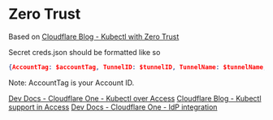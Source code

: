 # Zero Trust

Based on [Cloudflare Blog - Kubectl with Zero Trust](https://blog.cloudflare.com/kubectl-with-zero-trust/)

Secret creds.json should be formatted like so

```json
{AccountTag: $accountTag, TunnelID: $tunnelID, TunnelName: $tunnelName, TunnelSecret: $tunnelSecret}
```

Note: AccountTag is your Account ID.

[Dev Docs - Cloudflare One - Kubectl over Access](https://developers.cloudflare.com/cloudflare-one/tutorials/kubectl/)
[Cloudflare Blog - Kubectl support in Access](https://blog.cloudflare.com/releasing-kubectl-support-in-access/)
[Dev Docs - Cloudflare One - IdP integration](https://developers.cloudflare.com/cloudflare-one/identity/idp-integration/)
